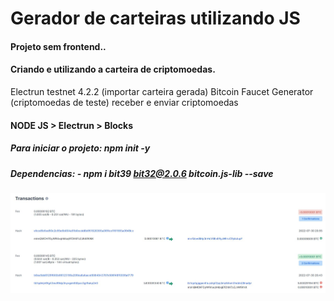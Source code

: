 # Gerador de carteiras utilizando JS
#### Projeto sem frontend..
#### Criando e utilizando a **carteira de criptomoedas**.

Electrun testnet 4.2.2 (importar carteira gerada)
Bitcoin Faucet Generator (criptomoedas de teste) receber e enviar criptomoedas

#### NODE JS > Electrun > Blocks

##### **Para iniciar o projeto**: npm init -y 
##### **Dependencias**: - npm i bit39 bit32@2.0.6 bitcoin.js-lib --save

<img src="./hash.jpg" alt="Hash das criptomoedas teste">

